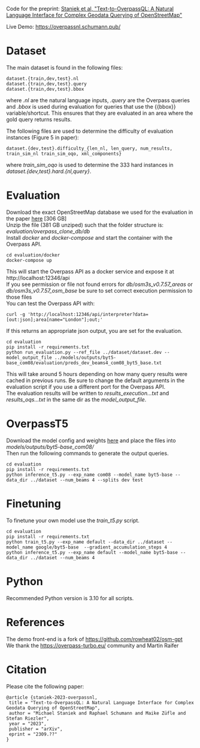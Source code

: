Code for the preprint:  [Staniek et al, "Text-to-OverpassQL: A Natural Language Interface for Complex Geodata Querying of OpenStreetMap"](#)

Live Demo: https://overpassnl.schumann.pub/ <br>

# Dataset
The main dataset is found in the following files:
```
dataset.{train,dev,test}.nl
dataset.{train,dev,test}.query
dataset.{train,dev,test}.bbox
```

where *.nl* are the natural language inputs, *.query* are the Overpass queries and *.bbox* is used during evaluation for queries that use the {{bbox}} variable/shortcut. This ensures that they are evaluated in an area where the gold query returns results. <br>

The following files are used to determine the difficulty of evaluation instances (Figure 5 in paper):
```
dataset.{dev,test}.difficulty_{len_nl, len_query, num_results, train_sim_nl train_sim_oqo, xml_components}
```

where *train_sim_oqo* is used to determine the 333 hard instances in *dataset.{dev,test}.hard.{nl,query}*.



# Evaluation
Download the exact OpenStreetMap database we used for the evaluation in the paper [here](https://www.cl.uni-heidelberg.de/~rschuman/files/overpassnl/overpass_clone_db.zip) [306 GB]<br>
Unzip the file (381 GB unziped) such that the folder structure is: *evaluation/overpass_clone_db/db* <br>
Install *docker* and *docker-compose* and start the container with the Overpass API. 

```
cd evaluation/docker
docker-compose up
```

This will start the Overpass API as a docker service and expose it at http://localhost:12346/api <br>
If you see permission or file not found errors for *db/osm3s_v0.7.57_areas* or *db/osm3s_v0.7.57_osm_base* be sure to set correct execution permission to those files <br>
You can test the Overpass API with:
```
curl -g 'http://localhost:12346/api/interpreter?data=[out:json];area[name="London"];out;'
```

If this returns an appropriate json output, you are set for the evaluation.

```
cd evaluation
pip install -r requirements.txt
python run_evaluation.py --ref_file ../dataset/dataset.dev --model_output_file ../models/outputs/byt5-base_com08/evaluation/preds_dev_beams4_com08_byt5_base.txt 
```

This will take around 5 hours depending on how many query results were cached in previous runs. Be sure to change the default arguments in the evaluation script if you use a different port for the Overpass API. <br>
The evaluation results will be written to *results_execution...txt* and *results_oqs...txt* in the same dir as the *model_output_file*.

# OverpassT5
Download the model config and weights [here](https://www.cl.uni-heidelberg.de/~rschuman/files/overpassnl/byt5-base_com08.zip) and place the files into *models/outputs/byt5-base_com08/* <br>
Then run the following commands to generate the output queries.
```
cd evaluation
pip install -r requirements.txt
python inference_t5.py --exp_name com08 --model_name byt5-base --data_dir ../dataset --num_beams 4 --splits dev test 
```


# Finetuning
To finetune your own model use the *train_t5.py* script.
```
cd evaluation
pip install -r requirements.txt
python train_t5.py --exp_name default --data_dir ../dataset --model_name google/byt5-base  --gradient_accumulation_steps 4
python inference_t5.py --exp_name default --model_name byt5-base --data_dir ../dataset --num_beams 4 
```

# Python
Recommended Python version is 3.10 for all scripts.

# References
The demo front-end is a fork of https://github.com/rowheat02/osm-gpt <br>
We thank the https://overpass-turbo.eu/ community and Martin Raifer


# Citation
Please cite the following paper:

```
@article {staniek-2023-overpassnl,
 title = "Text-to-OverpassQL: A Natural Language Interface for Complex Geodata Querying of OpenStreetMap",
 author = "Michael Staniek and Raphael Schumann and Maike Züfle and Stefan Riezler",
 year = "2023",
 publisher = "arXiv",
 eprint = "2309.??" 
}
```